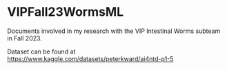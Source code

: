 # VIPFall23WormsML
Documents involved in my research with the VIP Intestinal Worms subteam in Fall 2023.

Dataset can be found at https://www.kaggle.com/datasets/peterkward/ai4ntd-p1-5
